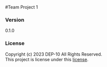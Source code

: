 #Team Project 1

### Version
0.1.0

### License
Copyright (c) 2023 DEP-10 All Rights Reserved. <br>
This  project is license under this [license](LICENSE.txt).	
